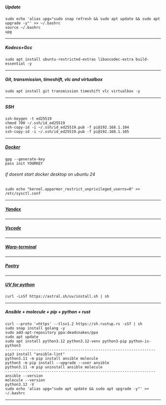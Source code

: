 ##### Update
```
sudo echo 'alias upg="sudo snap refresh && sudo apt update && sudo apt upgrade -y"' >> ~/.bashrc
source ~/.bashrc
upg
```
--------------------------------------------------------------------
##### Kodecs+Gcc
```
sudo apt install ubuntu-restricted-extras libavcodec-extra build-essential -y
```
--------------------------------------------------------------------
##### Git, transmission, timeshift, vlc and virtualbox
```
sudo apt install git transmission timeshift vlc virtualbox -y
```
--------------------------------------------------------------------
##### SSH
```
ssh-keygen -t ed25519
chmod 700 ~/.ssh/id_ed25519
ssh-copy-id -i ~/.ssh/id_ed25519.pub -f pi@192.168.1.104
ssh-copy-id -i ~/.ssh/id_ed25519.pub -f pi@192.168.1.105
```
--------------------------------------------------------------------
##### [Docker](https://docs.docker.com/desktop/install/ubuntu/#install-docker-desktop)
```
gpg --generate-key
pass init YOURKEY
```
###### if doesnt start docker desktop on ubuntu 24
```
sudo echo "kernel.apparmor_restrict_unprivileged_userns=0" >> /etc/sysctl.conf
```
--------------------------------------------------------------------
##### [Yandex](https://browser.yandex.ru/)
--------------------------------------------------------------------
##### [Vscode](https://code.visualstudio.com/)
--------------------------------------------------------------------
##### [Warp-terminal](https://www.warp.dev)
--------------------------------------------------------------------
##### [Poetry](https://python-poetry.org/docs/#installing-with-the-official-installer)
--------------------------------------------------------------------
##### [UV for python](https://astral.sh/blog/uv)
```
curl -LsSf https://astral.sh/uv/install.sh | sh
```
--------------------------------------------------------------------


##### Ansible + molecule + pip + python + rust
```
curl --proto '=https' --tlsv1.2 https://sh.rustup.rs -sSf | sh
sudo snap install golang -y
sudo add-apt-repository ppa:deadsnakes/ppa
sudo apt update
sudo apt install python3.12 python3.12-venv python3-pip python-is-python3
--------------------------------------------------------------------
pip3 install "ansible-lint"
python3.11 -m pip install ansible molecule
python3 -m pip install --upgrade --user ansible
python3.11 -m pip uninstall ansible molecule
--------------------------------------------------------------------
ansible --version
molecule --version
python3.12 -V
sudo echo 'alias upg="sudo apt update && sudo apt upgrade -y"' >> ~/.bashrc
```
____________________________________________________________________
